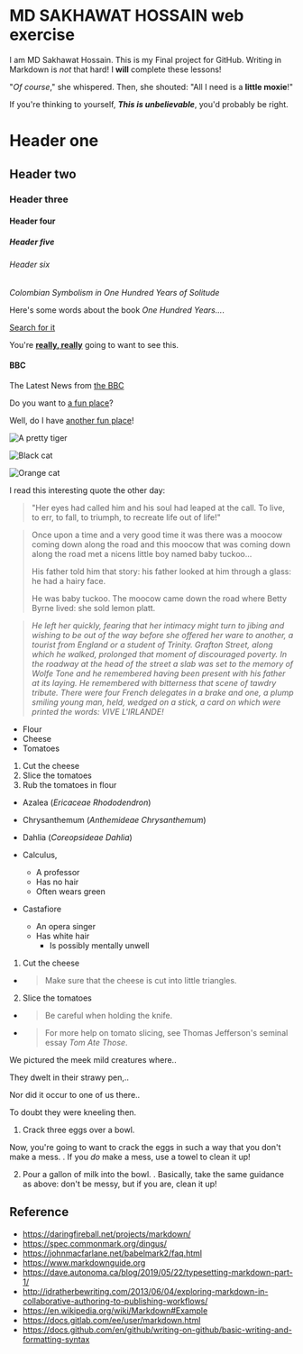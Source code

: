 # MD SAKHAWAT HOSSAIN web exercise
I am MD Sakhawat Hossain. This is my Final project for GitHub. Writing in Markdown is _not_ that hard!
I **will** complete these lessons!

"_Of course_," she whispered. Then, she shouted: "All I need is a **little moxie**!"

If you're thinking to yourself, **_This is unbelievable_**, you'd probably be right.

# Header one
## Header two
### Header three
#### Header four
##### Header five
###### Header six

_Colombian Symbolism in One Hundred Years of Solitude_

Here's some words about the book _One Hundred Years..._.

[Search for it]( www.google.com)

You're [**really, really**](www.dailykitten.com) going to want to see this.

#### BBC
The Latest News from [the BBC]( www.bbc.com/news:)

Do you want to [a fun place](www.zombo.com)?

Well, do I have [another fun place](www.stumbleupon.com)!

![A pretty tiger](https://octodex.github.com/images/bannekat.png)

![Black cat](https://upload.wikimedia.org/wikipedia/commons/a/a3/81_INF_DIV_SSI.jpg)

![Orange cat](https://icons.iconarchive.com/icons/google/noto-emoji-animals-nature/256/22221-cat-icon.png)

I read this interesting quote the other day:

> "Her eyes had called him and his soul had leaped at the call. To live, to err, to fall, to triumph, to recreate life out of life!"

>Once upon a time and a very good time it was there was a moocow coming down along the road and this moocow that was coming down along the road met a nicens little boy named baby tuckoo...
>
>His father told him that story: his father looked at him through a glass: he had a hairy face.
>
>He was baby tuckoo. The moocow came down the road where Betty Byrne lived: she sold lemon platt.

>_He left her quickly, fearing that her intimacy might turn to jibing and wishing to be out of the way before she offered her ware to another, a tourist from England or a student of Trinity. Grafton Street, along which he walked, prolonged that moment of discouraged poverty. In the roadway at the head of the street a slab was set to the memory of Wolfe Tone and he remembered having been present with his father at its laying. He remembered with bitterness that scene of tawdry tribute. There were four French delegates in a brake and one, a plump smiling young man, held, wedged on a stick, a card on which were printed the words: VIVE L'IRLANDE!_

* Flour
* Cheese 
* Tomatoes

1.  Cut the cheese
2.  Slice the tomatoes 
3.  Rub the tomatoes in flour

* Azalea (_Ericaceae Rhododendron_)
* Chrysanthemum (_Anthemideae Chrysanthemum_)
* Dahlia (_Coreopsideae Dahlia_)

* Calculus,
  * A professor
  * Has no hair
  * Often wears green
* Castafiore
  * An opera singer
  * Has white hair
    * Is possibly mentally unwell

1. Cut the cheese
  * >Make sure that the cheese is cut into little triangles.

2. Slice the tomatoes
  * > Be careful when holding the knife.
  * > For more help on tomato slicing, see Thomas Jefferson's seminal essay _Tom Ate Those_.


We pictured the meek mild creatures where..

They dwelt in their strawy pen,..

Nor did it occur to one of us there..

To doubt they were kneeling then.

1. Crack three eggs over a bowl.

 Now, you're going to want to crack the eggs in such a way that you don't make a mess.
 .
 If you _do_ make a mess, use a towel to clean it up!

2. Pour a gallon of milk into the bowl.
.
 Basically, take the same guidance as above: don't be messy, but if you are, clean it up!

 ## Reference


* https://daringfireball.net/projects/markdown/
* https://spec.commonmark.org/dingus/
* https://johnmacfarlane.net/babelmark2/faq.html
* https://www.markdownguide.org
* https://dave.autonoma.ca/blog/2019/05/22/typesetting-markdown-part-1/
* http://idratherbewriting.com/2013/06/04/exploring-markdown-in-collaborative-authoring-to-publishing-workflows/
* https://en.wikipedia.org/wiki/Markdown#Example
* https://docs.gitlab.com/ee/user/markdown.html
* https://docs.github.com/en/github/writing-on-github/basic-writing-and-formatting-syntax


 
 







